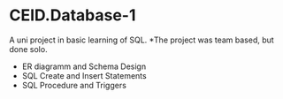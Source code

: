 # CEID.Database-1

A uni project in basic learning of SQL.
*The project was team based, but done solo.

- ER diagramm and Schema Design
- SQL Create and Insert Statements
- SQL Procedure and Triggers

